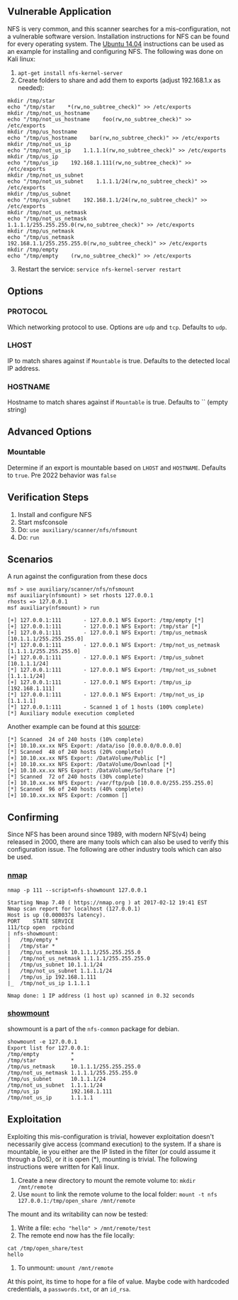 ## Vulnerable Application

NFS is very common, and this scanner searches for a mis-configuration, not a vulnerable software version.
Installation instructions for NFS can be found for every operating system.
The [Ubuntu 14.04](https://help.ubuntu.com/14.04/serverguide/network-file-system.html)
instructions can be used as an example for installing and configuring NFS.  The
following was done on Kali linux:

1. `apt-get install nfs-kernel-server`
2. Create folders to share and add them to exports (adjust 192.168.1.x as needed):
```
mkdir /tmp/star
echo "/tmp/star    *(rw,no_subtree_check)" >> /etc/exports
mkdir /tmp/not_us_hostname
echo "/tmp/not_us_hostname    foo(rw,no_subtree_check)" >> /etc/exports
mkdir /tmp/us_hostname
echo "/tmp/us_hostname    bar(rw,no_subtree_check)" >> /etc/exports
mkdir /tmp/not_us_ip
echo "/tmp/not_us_ip    1.1.1.1(rw,no_subtree_check)" >> /etc/exports
mkdir /tmp/us_ip
echo "/tmp/us_ip    192.168.1.111(rw,no_subtree_check)" >> /etc/exports
mkdir /tmp/not_us_subnet
echo "/tmp/not_us_subnet    1.1.1.1/24(rw,no_subtree_check)" >> /etc/exports
mkdir /tmp/us_subnet
echo "/tmp/us_subnet    192.168.1.1/24(rw,no_subtree_check)" >> /etc/exports
mkdir /tmp/not_us_netmask
echo "/tmp/not_us_netmask    1.1.1.1/255.255.255.0(rw,no_subtree_check)" >> /etc/exports
mkdir /tmp/us_netmask
echo "/tmp/us_netmask    192.168.1.1/255.255.255.0(rw,no_subtree_check)" >> /etc/exports
mkdir /tmp/empty
echo "/tmp/empty    (rw,no_subtree_check)" >> /etc/exports
```
3. Restart the service: `service nfs-kernel-server restart`

## Options

### PROTOCOL
Which networking protocol to use. Options are `udp` and `tcp`. Defaults to `udp`.

### LHOST
IP to match shares against if `Mountable` is true. Defaults to the detected local IP address.

### HOSTNAME
Hostname to match shares against if `Mountable` is true. Defaults to `` (empty string)

## Advanced Options

### Mountable

Determine if an export is mountable based on `LHOST` and `HOSTNAME`. Defaults to `true`. Pre 2022 behavior was `false`

## Verification Steps

1. Install and configure NFS
2. Start msfconsole
3. Do: `use auxiliary/scanner/nfs/nfsmount`
4. Do: `run`

## Scenarios

A run against the configuration from these docs

```
msf > use auxiliary/scanner/nfs/nfsmount
msf auxiliary(nfsmount) > set rhosts 127.0.0.1
rhosts => 127.0.0.1
msf auxiliary(nfsmount) > run

[+] 127.0.0.1:111       - 127.0.0.1 NFS Export: /tmp/empty [*]
[+] 127.0.0.1:111       - 127.0.0.1 NFS Export: /tmp/star [*]
[+] 127.0.0.1:111       - 127.0.0.1 NFS Export: /tmp/us_netmask [10.1.1.1/255.255.255.0]
[*] 127.0.0.1:111       - 127.0.0.1 NFS Export: /tmp/not_us_netmask [1.1.1.1/255.255.255.0]
[+] 127.0.0.1:111       - 127.0.0.1 NFS Export: /tmp/us_subnet [10.1.1.1/24]
[*] 127.0.0.1:111       - 127.0.0.1 NFS Export: /tmp/not_us_subnet [1.1.1.1/24]
[+] 127.0.0.1:111       - 127.0.0.1 NFS Export: /tmp/us_ip [192.168.1.111]
[*] 127.0.0.1:111       - 127.0.0.1 NFS Export: /tmp/not_us_ip [1.1.1.1]
[*] 127.0.0.1:111       - Scanned 1 of 1 hosts (100% complete)
[*] Auxiliary module execution completed
```

Another example can be found at this [source](http://bitvijays.github.io/blog/2016/03/03/learning-from-the-field-basic-network-hygiene/):

```
[*] Scanned  24 of 240 hosts (10% complete)
[+] 10.10.xx.xx NFS Export: /data/iso [0.0.0.0/0.0.0.0]
[*] Scanned  48 of 240 hosts (20% complete)
[+] 10.10.xx.xx NFS Export: /DataVolume/Public [*]
[+] 10.10.xx.xx NFS Export: /DataVolume/Download [*]
[+] 10.10.xx.xx NFS Export: /DataVolume/Softshare [*]
[*] Scanned  72 of 240 hosts (30% complete)
[+] 10.10.xx.xx NFS Export: /var/ftp/pub [10.0.0.0/255.255.255.0]
[*] Scanned  96 of 240 hosts (40% complete)
[+] 10.10.xx.xx NFS Export: /common []
```

## Confirming

Since NFS has been around since 1989, with modern NFS(v4) being released in 2000, there are many tools which can also be used to
verify this configuration issue.
The following are other industry tools which can also be used.

### [nmap](https://nmap.org/nsedoc/scripts/nfs-showmount.html)

```
nmap -p 111 --script=nfs-showmount 127.0.0.1

Starting Nmap 7.40 ( https://nmap.org ) at 2017-02-12 19:41 EST
Nmap scan report for localhost (127.0.0.1)
Host is up (0.000037s latency).
PORT    STATE SERVICE
111/tcp open  rpcbind
| nfs-showmount: 
|   /tmp/empty *
|   /tmp/star *
|   /tmp/us_netmask 10.1.1.1/255.255.255.0
|   /tmp/not_us_netmask 1.1.1.1/255.255.255.0
|   /tmp/us_subnet 10.1.1.1/24
|   /tmp/not_us_subnet 1.1.1.1/24
|   /tmp/us_ip 192.168.1.111
|_  /tmp/not_us_ip 1.1.1.1

Nmap done: 1 IP address (1 host up) scanned in 0.32 seconds
```

### [showmount](https://packages.debian.org/sid/amd64/nfs-common/filelist)

showmount is a part of the `nfs-common` package for debian.

```
showmount -e 127.0.0.1
Export list for 127.0.0.1:
/tmp/empty          *
/tmp/star           *
/tmp/us_netmask     10.1.1.1/255.255.255.0
/tmp/not_us_netmask 1.1.1.1/255.255.255.0
/tmp/us_subnet      10.1.1.1/24
/tmp/not_us_subnet  1.1.1.1/24
/tmp/us_ip          192.168.1.111
/tmp/not_us_ip      1.1.1.1
```

## Exploitation

Exploiting this mis-configuration is trivial, however exploitation doesn't necessarily give access (command execution) to the system.
If a share is mountable, ie you either are the IP listed in the filter (or could assume it through a DoS),
or it is open (*), mounting is trivial.
The following instructions were written for Kali linux.

1. Create a new directory to mount the remote volume to: `mkdir /mnt/remote`
2. Use `mount` to link the remote volume to the local folder: `mount -t nfs 127.0.0.1:/tmp/open_share /mnt/remote`

The mount and its writability can now be tested:

1. Write a file:  `echo "hello" > /mnt/remote/test`
2. The remote end now has the file locally:
```
cat /tmp/open_share/test 
hello
```

1. To unmount: `umount /mnt/remote`

At this point, its time to hope for a file of value.  Maybe code with hardcoded credentials, a `passwords.txt`, or an `id_rsa`.
